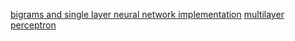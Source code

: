 [bigrams and single layer neural network implementation](./makemore.ipynb)
[multilayer perceptron](./makemorep2.ipynb)